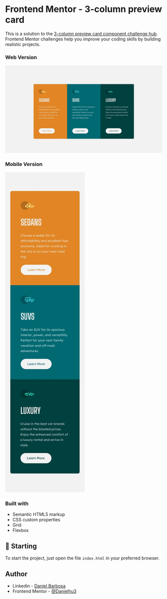 # Frontend Mentor - 3-column preview card

This is a solution to the [3-column preview card component challenge hub](https://www.frontendmentor.io/challenges/3column-preview-card-component-pH92eAR2-). Frontend Mentor challenges help you improve your coding skills by building realistic projects.

### Web Version

<img src="design/desktop-design.jpg" alt="Desktop Version"/>

### Mobile Version

<img src="design/mobile-design.jpg" alt="Mobile Version"/>

### Built with

- Semantic HTML5 markup
- CSS custom properties
- Grid
- Flexbox

## 🚀 Starting

To start the project, just open the file `index.html` in your preferred browser.

## Author

- Linkedin - [Daniel Barbosa](https://www.linkedin.com/in/danielbarbosadefreitas/)
- Frontend Mentor - [@Danielhu3](https://www.frontendmentor.io/profile/Danielhu3)
